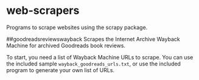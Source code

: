 # web-scrapers

Programs to scrape websites using the scrapy package.

##goodreadsreviewswayback
Scrapes the Internet Archive Wayback Machine for archived Goodreads book reviews.

To start, you need a list of Wayback Machine URLs to scrape. You can use the included sample `wayback_goodreads_urls.txt`, or use the included program to generate your own list of URLs.

